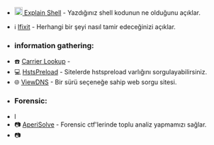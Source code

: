 
* [<img width="18" src="https://github.com/mel4mi/siber-guvenlik-ziggurat/blob/main/resimler/terminal_logo.jpg" alt="link" border="0"> Explain Shell](https://explainshell.com/) - Yazdığınız shell kodunun ne olduğunu açıklar.


* ℹ️ [Ifixit](https://www.ifixit.com/) - Herhangi bir şeyi nasıl tamir edeceğinizi açıklar.


* ### information gathering:
 - ☎️ [Carrier Lookup](https://www.carrierlookup.com/) - 
 - 💻 [HstsPreload](https://hstspreload.org/) - Sitelerde hstspreload varlığını sorgulayabilirsiniz.
 - 🌐 [ViewDNS](https://viewdns.info/) - Bir sürü seçeneğe sahip web sorgu sitesi.


* ### Forensic:
- l
 - 📷 [AperiSolve](https://www.aperisolve.com/) - Forensic ctf'lerinde toplu analiz yapmamızı sağlar.
 - 📷 [](https://ctf-wiki.mahaloz.re/misc/audio/introduction/)
